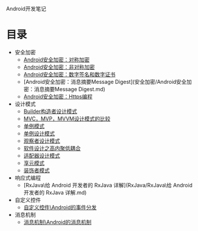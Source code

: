 Android开发笔记

# 目录

* 安全加密
	* [Android安全加密：对称加密](安全加密/Android安全加密：对称加密.md)
	* [Android安全加密：非对称加密](安全加密/Android安全加密：非对称加密.md)
	* [Android安全加密：数字签名和数字证书](安全加密/Android安全加密：数字签名和数字证书.md)
	* [Android安全加密：消息摘要Message Digest](安全加密/Android安全加密：消息摘要Message Digest.md)
	* [Android安全加密：Https编程](安全加密/Android安全加密：Https编程.md)
* 设计模式
	* [Builder构造者设计模式](设计模式/Builder构造者设计模式.md)
	* [MVC，MVP，MVVM设计模式的比较](设计模式/MVC，MVP，MVVM设计模式的比较.md)
	* [单例模式](设计模式/单例模式.md)
	* [单例设计模式](设计模式/单例设计模式.md)
	* [观察者设计模式](设计模式/观察者设计模式.md)
	* [软件设计之高内聚低耦合](设计模式/软件设计之高内聚低耦合.md)
	* [适配器设计模式](设计模式/适配器设计模式.md)
	* [享元模式](设计模式/享元模式.md)
	* [装饰者模式](设计模式/装饰者模式.md)
* 响应式编程
	* [RxJava\给 Android 开发者的 RxJava 详解](RxJava/RxJava\给 Android 开发者的 RxJava 详解.md)
* 自定义控件
	* [自定义控件\Android的事件分发](自定义控件/自定义控件\Android的事件分发.md)
* 消息机制
	* [消息机制\Android的消息机制](消息机制/消息机制\Android的消息机制.md)
